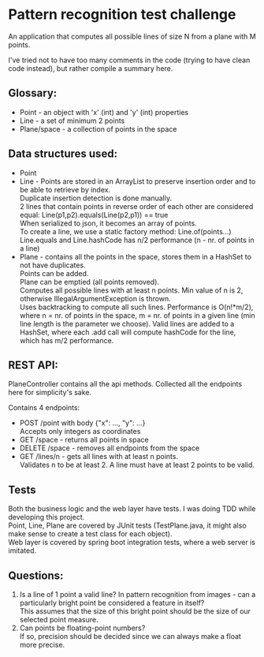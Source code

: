 # Pattern recognition test challenge

An application that computes all possible lines of size N from a plane with M points.

I've tried not to have too many comments in the code (trying to have clean code instead), but rather compile a summary here.

## Glossary:
* Point - an object with 'x' (int) and 'y' (int) properties
*	Line - a set of minimum 2 points
*	Plane/space - a collection of points in the space
	
## Data structures used:
* Point
* Line - Points are stored in an ArrayList to preserve insertion order and to be able to retrieve by index.  
    Duplicate insertion detection is done manually.  
		2 lines that contain points in reverse order of each other are considered equal: Line(p1,p2).equals(Line(p2,p1)) == true  
		When serialized to json, it becomes an array of points.  
		To create a line, we use a static factory method: Line.of(points...)  
		Line.equals and Line.hashCode has n/2 performance (n - nr. of points in a line)
* Plane - contains all the points in the space, stores them in a HashSet to not have duplicates.  
		Points can be added.  
		Plane can be emptied (all points removed).  
		Computes all possible lines with at least n points. Min value of n is 2, otherwise IllegalArgumentException is thrown.  
		Uses backtracking to compute all such lines. Performance is O(n!*m/2), where n = nr. of points in the space, m = nr. of points in a given line (min line length is the parameter we choose). Valid lines are added to a HashSet, where each .add call will compute hashCode for the line, which has m/2 performance.
		
## REST API:
PlaneController contains all the api methods. Collected all the endpoints here for simplicity's sake.

Contains 4 endpoints:
* POST /point with body {"x": ..., "y": ...}  
			Accepts only integers as coordinates
* GET /space - returns all points in space
* DELETE /space - removes all endpoints from the space
* GET /lines/n - gets all lines with at least n points.  
			Validates n to be at least 2. A line must have at least 2 points to be valid.
			
## Tests
Both the business logic and the web layer have tests. I was doing TDD while developing this project.  
	Point, Line, Plane are covered by JUnit tests (TestPlane.java, it might also make sense to create a test class for each object).  
	Web layer is covered by spring boot integration tests, where a web server is imitated.
	
## Questions:
1. Is a line of 1 point a valid line? In pattern recognition from images - can a particularly bright point be considered a feature in itself?  
		This assumes that the size of this bright point should be the size of our selected point measure.
2. Can points be floating-point numbers?  
		If so, precision should be decided since we can always make a float more precise.
